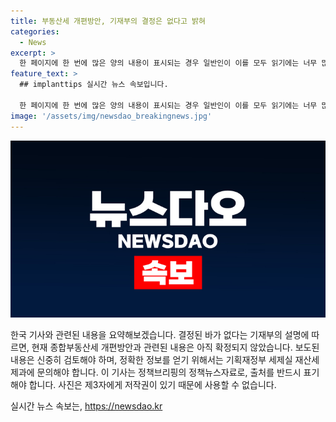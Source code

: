 ```yaml
---
title: 부동산세 개편방안, 기재부의 결정은 없다고 밝혀
categories:
  - News
excerpt: >
  한 페이지에 한 번에 많은 양의 내용이 표시되는 경우 일반인이 이를 모두 읽기에는 너무 많은 정보일 수 있습니다. 하지만 이 기사의 요약은 다음과 같습니다. 한국 정부는 1세대 1주택자 공제액을 12억원에서 15억원까지 확대하고, 3주택자 이상의 세율을 최대 5.0%에서 최대 2.7%로 하향 조정하는 방안을 검토 중입니다.
feature_text: >
  ## implanttips 실시간 뉴스 속보입니다.

  한 페이지에 한 번에 많은 양의 내용이 표시되는 경우 일반인이 이를 모두 읽기에는 너무 많은 정보일 수 있습니다. 하지만 이 기사의 요약은 다음과 같습니다. 한국 정부는 1세대 1주택자 공제액을 12억원에서 15억원까지 확대하고, 3주택자 이상의 세율을 최대 5.0%에서 최대 2.7%로 하향 조정하는 방안을 검토 중입니다.
image: '/assets/img/newsdao_breakingnews.jpg'
---
```


<p><img src="/assets/img/newsdao_breakingnews.jpg" alt="implanttips 속보" /></p>

<p>한국 기사와 관련된 내용을 요약해보겠습니다. 결정된 바가 없다는 기재부의 설명에 따르면, 현재 종합부동산세 개편방안과 관련된 내용은 아직 확정되지 않았습니다. 보도된 내용은 신중히 검토해야 하며, 정확한 정보를 얻기 위해서는 기획재정부 세제실 재산세제과에 문의해야 합니다. 이 기사는 정책브리핑의 정책뉴스자료로, 출처를 반드시 표기해야 합니다. 사진은 제3자에게 저작권이 있기 때문에 사용할 수 없습니다.</p>
실시간 뉴스 속보는, <a href="https://newsdao.kr" rel="dofollow">https://newsdao.kr</a>



